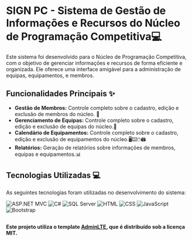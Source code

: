 # SIGN PC - Sistema de Gestão de Informações e Recursos do Núcleo de Programação Competitiva💻

Este sistema foi desenvolvido para o Núcleo de Programação Competitiva, com o objetivo de gerenciar informações e recursos de forma eficiente e organizada. Ele oferece uma interface amigável para a administração de equipas, equipamentos, e membros.

## Funcionalidades Principais ✨

- **Gestão de Membros:** Controle completo sobre o cadastro, edição e exclusão de membros do núcleo. 👥
- **Gerenciamento de Equipas:** Controle completo sobre o cadastro, edição e exclusão de equipas do núcleo.👥
- **Calendário de Equipamentos:** Controle completo sobre o cadastro, edição e exclusão de equipamentos do núcleo.🖥️⌨️🖱️🖨
- **Relatórios:** Geração de relatórios sobre informações de membros, equipas e equipamentos.📊

## Tecnologias Utilizadas 💻

As seguintes tecnologias foram utilizadas no desenvolvimento do sistema:

![ASP.NET MVC](https://img.shields.io/badge/ASP.NET%20MVC-%235C2D91?style=for-the-badge&logo=dotnet&logoColor=white)
![C#](https://img.shields.io/badge/C%23-%23239120?style=for-the-badge&logo=csharp&logoColor=white)
![SQL Server](https://img.shields.io/badge/SQL%20Server-%23CC2927?style=for-the-badge&logo=microsoftsqlserver&logoColor=white)
![HTML](https://img.shields.io/badge/HTML-%23E34F26?style=for-the-badge&logo=html5&logoColor=white)
![CSS](https://img.shields.io/badge/CSS-%231572B6?style=for-the-badge&logo=css3&logoColor=white)
![JavaScript](https://img.shields.io/badge/JavaScript-%23F7DF1E?style=for-the-badge&logo=javascript&logoColor=black)
![Bootstrap](https://img.shields.io/badge/Bootstrap-%23563D7C?style=for-the-badge&logo=bootstrap&logoColor=white)

## 
__Este projeto utiliza o template [AdminLTE](https://adminlte.io/), que é distribuído sob a licença MIT.__

